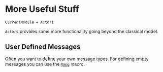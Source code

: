 # More Useful Stuff

```@meta
CurrentModule = Actors
```

`Actors` provides some more functionality going beyond the classical model.

## User Defined Messages

Often you want to define your own message types. For  defining empty messages you can use the [`@msg`](@ref) macro.  
